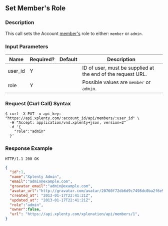 ## Set Member's Role

### Description
This call sets the Account [member's](https://github.com/xplenty/xplenty-api-doc-v2/blob/master/resources/user.md) role to either: `member` or `admin`. 

### Input Parameters

|Name|Required?|Default|Description|
|----|---------|-------|-----------|
user_id|Y| |ID of user, must be supplied at the end of the request URL.
role|Y| |Possible values are `member` or `admin`.

### Request (Curl Call) Syntax
```shell
$ curl -X PUT -u api_key: "https://api.xplenty.com/:account_id/api/members/:user_id" \
  -H "Accept: application/vnd.xplenty+json, version=2"
  -d '{
    "role":"admin"
  }'
```

### Response Example
```HTTP
HTTP/1.1 200 OK
```

```json
{
  "id":1,
  "name":"Xplenty Admin",
  "email":"admin@example.com",
  "gravatar_email":"admin@example.com",
  "avatar_url":"http://gravatar.com/avatar/20760f72db6d9c7498dc0ba2f6e95fba.png?d=retro&s=140",
  "created_at": "2013-01-17T22:41:21Z",
  "updated_at": "2013-01-17T22:41:21Z",
  "role":"admin",
  "owner":false,
  "url": "https://api.xplenty.com/xplenation/api/members/1",
}
```
